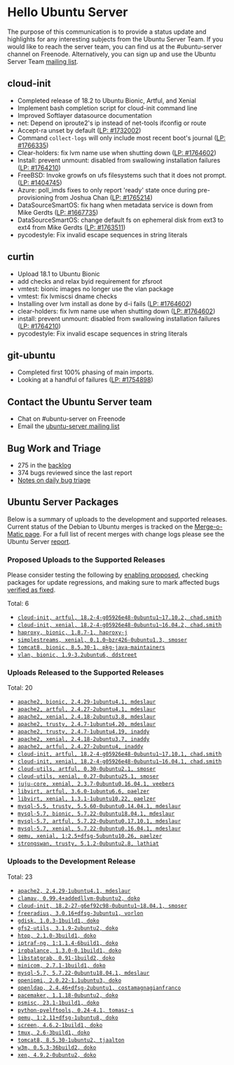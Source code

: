 # Hello Ubuntu Server

The purpose of this communication is to provide a status update and
highlights for any interesting subjects from the Ubuntu Server Team. If
you would like to reach the server team, you can find us at
the #ubuntu-server channel on Freenode. Alternatively, you can sign up
and use the Ubuntu Server Team [mailing list](https://lists.ubuntu.com/mailman/listinfo/ubuntu-server).

## cloud-init

- Completed release of 18.2 to Ubuntu Bionic, Artful, and Xenial
- Implement bash completion script for cloud-init command line
- Improved Softlayer datasource documentation
- net: Depend on iproute2's ip instead of net-tools ifconfig or route
- Accept-ra unset by default ([LP: #1732002](http://pad.lv/1732002))
- Command `collect-logs` will only include most recent boot's journal ([LP: #1766335](http://pad.lv/1766335))
- Clear-holders: fix lvm name use when shutting down ([LP: #1764602](http://pad.lv/1764602))
- Install: prevent unmount: disabled from swallowing installation failures ([LP: #1764210](http://pad.lv/1764210))
- FreeBSD: Invoke growfs on ufs filesystems such that it does not prompt. ([LP: #1404745](http://pad.lv/1404745))
- Azure: poll_imds fixes to only report 'ready' state once during pre-provisioning from Joshua Chan ([LP: #1765214](http://pad.lv/1765214))
- DataSourceSmartOS: fix hang when metadata service is down from Mike Gerdts ([LP: #1667735](http://pad.lv/1667735))
- DataSourceSmartOS: change default fs on ephemeral disk from ext3 to ext4 from Mike Gerdts ([LP: #1763511](http://pad.lv/1763511))
- pycodestyle: Fix invalid escape sequences in string literals

## curtin

- Upload 18.1 to Ubuntu Bionic
- add checks and relax byid requirement for zfsroot
- vmtest: bionic images no longer use the vlan package
- vmtest: fix lvmiscsi dname checks
- Installing over lvm install as done by d-i fails ([LP: #1764602](http://pad.lv/1764602))
- clear-holders: fix lvm name use when shutting down ([LP: #1764602](http://pad.lv/1764602))
- install: prevent unmount: disabled from swallowing installation failures ([LP: #1764210](http://pad.lv/1764210))
- pycodestyle: Fix invalid escape sequences in string literals

## git-ubuntu

- Completed first 100% phasing of main imports.
- Looking at a handful of failures ([LP: #1754898](http://pad.lv/1754898))

## Contact the Ubuntu Server team

- Chat on #ubuntu-server on Freenode
- Email the [ubuntu-server mailing list](https://lists.ubuntu.com/mailman/listinfo/ubuntu-server)

## Bug Work and Triage

- 275 in the [backlog]('https://bugs.launchpad.net/~ubuntu-server/+subscribedbugs)
- 374 bugs reviewed since the last report
- [Notes on daily bug triage](https://wiki.ubuntu.com/ServerTeam/KnowledgeBase#Bug_Triage)

## Ubuntu Server Packages

Below is a summary of uploads to the development and supported
releases. Current status of the Debian to Ubuntu merges is tracked on
the [Merge-o-Matic page](https://merges.ubuntu.com/main.html). For a
full list of recent merges with change logs please see the Ubuntu
Server [report](http://reqorts.qa.ubuntu.com/reports/ubuntu-server/merges.html).

### Proposed Uploads to the Supported Releases

Please consider testing the following by [enabling proposed](https://wiki.ubuntu.com/Testing/EnableProposed), checking packages for update regressions, and making sure to mark affected bugs [verified as fixed](https://wiki.ubuntu.com/StableReleaseUpdates#Verification).

Total: 6

- [`cloud-init, artful, 18.2-4-g05926e48-0ubuntu1~17.10.2, chad.smith`](https://launchpad.net/ubuntu/+source/cloud-init/18.2-4-g05926e48-0ubuntu1~17.10.2)
- [`cloud-init, xenial, 18.2-4-g05926e48-0ubuntu1~16.04.2, chad.smith`](https://launchpad.net/ubuntu/+source/cloud-init/18.2-4-g05926e48-0ubuntu1~16.04.2)
- [`haproxy, bionic, 1.8.7-1, haproxy-j`](https://launchpad.net/ubuntu/+source/haproxy/1.8.7-1)
- [`simplestreams, xenial, 0.1.0~bzr426-0ubuntu1.3, smoser`](https://launchpad.net/ubuntu/+source/simplestreams/0.1.0~bzr426-0ubuntu1.3)
- [`tomcat8, bionic, 8.5.30-1, pkg-java-maintainers`](https://launchpad.net/ubuntu/+source/tomcat8/8.5.30-1)
- [`vlan, bionic, 1.9-3.2ubuntu6, ddstreet`](https://launchpad.net/ubuntu/+source/vlan/1.9-3.2ubuntu6)

### Uploads Released to the Supported Releases

Total: 20

- [`apache2, bionic, 2.4.29-1ubuntu4.1, mdeslaur`](https://launchpad.net/ubuntu/+source/apache2/2.4.29-1ubuntu4.1)
- [`apache2, artful, 2.4.27-2ubuntu4.1, mdeslaur`](https://launchpad.net/ubuntu/+source/apache2/2.4.27-2ubuntu4.1)
- [`apache2, xenial, 2.4.18-2ubuntu3.8, mdeslaur`](https://launchpad.net/ubuntu/+source/apache2/2.4.18-2ubuntu3.8)
- [`apache2, trusty, 2.4.7-1ubuntu4.20, mdeslaur`](https://launchpad.net/ubuntu/+source/apache2/2.4.7-1ubuntu4.20)
- [`apache2, trusty, 2.4.7-1ubuntu4.19, inaddy`](https://launchpad.net/ubuntu/+source/apache2/2.4.7-1ubuntu4.19)
- [`apache2, xenial, 2.4.18-2ubuntu3.7, inaddy`](https://launchpad.net/ubuntu/+source/apache2/2.4.18-2ubuntu3.7)
- [`apache2, artful, 2.4.27-2ubuntu4, inaddy`](https://launchpad.net/ubuntu/+source/apache2/2.4.27-2ubuntu4)
- [`cloud-init, artful, 18.2-4-g05926e48-0ubuntu1~17.10.1, chad.smith`](https://launchpad.net/ubuntu/+source/cloud-init/18.2-4-g05926e48-0ubuntu1~17.10.1)
- [`cloud-init, xenial, 18.2-4-g05926e48-0ubuntu1~16.04.1, chad.smith`](https://launchpad.net/ubuntu/+source/cloud-init/18.2-4-g05926e48-0ubuntu1~16.04.1)
- [`cloud-utils, artful, 0.30-0ubuntu2.1, smoser`](https://launchpad.net/ubuntu/+source/cloud-utils/0.30-0ubuntu2.1)
- [`cloud-utils, xenial, 0.27-0ubuntu25.1, smoser`](https://launchpad.net/ubuntu/+source/cloud-utils/0.27-0ubuntu25.1)
- [`juju-core, xenial, 2.3.7-0ubuntu0.16.04.1, veebers`](https://launchpad.net/ubuntu/+source/juju-core/2.3.7-0ubuntu0.16.04.1)
- [`libvirt, artful, 3.6.0-1ubuntu6.6, paelzer`](https://launchpad.net/ubuntu/+source/libvirt/3.6.0-1ubuntu6.6)
- [`libvirt, xenial, 1.3.1-1ubuntu10.22, paelzer`](https://launchpad.net/ubuntu/+source/libvirt/1.3.1-1ubuntu10.22)
- [`mysql-5.5, trusty, 5.5.60-0ubuntu0.14.04.1, mdeslaur`](https://launchpad.net/ubuntu/+source/mysql-5.5/5.5.60-0ubuntu0.14.04.1)
- [`mysql-5.7, bionic, 5.7.22-0ubuntu18.04.1, mdeslaur`](https://launchpad.net/ubuntu/+source/mysql-5.7/5.7.22-0ubuntu18.04.1)
- [`mysql-5.7, artful, 5.7.22-0ubuntu0.17.10.1, mdeslaur`](https://launchpad.net/ubuntu/+source/mysql-5.7/5.7.22-0ubuntu0.17.10.1)
- [`mysql-5.7, xenial, 5.7.22-0ubuntu0.16.04.1, mdeslaur`](https://launchpad.net/ubuntu/+source/mysql-5.7/5.7.22-0ubuntu0.16.04.1)
- [`qemu, xenial, 1:2.5+dfsg-5ubuntu10.26, paelzer`](https://launchpad.net/ubuntu/+source/qemu/1:2.5+dfsg-5ubuntu10.26)
- [`strongswan, trusty, 5.1.2-0ubuntu2.8, lathiat`](https://launchpad.net/ubuntu/+source/strongswan/5.1.2-0ubuntu2.8)

### Uploads to the Development Release

Total: 23

- [`apache2, 2.4.29-1ubuntu4.1, mdeslaur`](https://launchpad.net/ubuntu/+source/apache2/2.4.29-1ubuntu4.1)
- [`clamav, 0.99.4+addedllvm-0ubuntu2, doko`](https://launchpad.net/ubuntu/+source/clamav/0.99.4+addedllvm-0ubuntu2)
- [`cloud-init, 18.2-27-g6ef92c98-0ubuntu1~18.04.1, smoser`](https://launchpad.net/ubuntu/+source/cloud-init/18.2-27-g6ef92c98-0ubuntu1~18.04.1)
- [`freeradius, 3.0.16+dfsg-3ubuntu1, vorlon`](https://launchpad.net/ubuntu/+source/freeradius/3.0.16+dfsg-3ubuntu1)
- [`gdisk, 1.0.3-1build1, doko`](https://launchpad.net/ubuntu/+source/gdisk/1.0.3-1build1)
- [`gfs2-utils, 3.1.9-2ubuntu2, doko`](https://launchpad.net/ubuntu/+source/gfs2-utils/3.1.9-2ubuntu2)
- [`htop, 2.1.0-3build1, doko`](https://launchpad.net/ubuntu/+source/htop/2.1.0-3build1)
- [`iptraf-ng, 1:1.1.4-6build1, doko`](https://launchpad.net/ubuntu/+source/iptraf-ng/1:1.1.4-6build1)
- [`irqbalance, 1.3.0-0.1build1, doko`](https://launchpad.net/ubuntu/+source/irqbalance/1.3.0-0.1build1)
- [`libstatgrab, 0.91-1build2, doko`](https://launchpad.net/ubuntu/+source/libstatgrab/0.91-1build2)
- [`minicom, 2.7.1-1build1, doko`](https://launchpad.net/ubuntu/+source/minicom/2.7.1-1build1)
- [`mysql-5.7, 5.7.22-0ubuntu18.04.1, mdeslaur`](https://launchpad.net/ubuntu/+source/mysql-5.7/5.7.22-0ubuntu18.04.1)
- [`openipmi, 2.0.22-1.1ubuntu3, doko`](https://launchpad.net/ubuntu/+source/openipmi/2.0.22-1.1ubuntu3)
- [`openldap, 2.4.46+dfsg-2ubuntu1, costamagnagianfranco`](https://launchpad.net/ubuntu/+source/openldap/2.4.46+dfsg-2ubuntu1)
- [`pacemaker, 1.1.18-0ubuntu2, doko`](https://launchpad.net/ubuntu/+source/pacemaker/1.1.18-0ubuntu2)
- [`psmisc, 23.1-1build1, doko`](https://launchpad.net/ubuntu/+source/psmisc/23.1-1build1)
- [`python-pyelftools, 0.24-4.1, tomasz-s`](https://launchpad.net/ubuntu/+source/python-pyelftools/0.24-4.1)
- [`qemu, 1:2.11+dfsg-1ubuntu8, doko`](https://launchpad.net/ubuntu/+source/qemu/1:2.11+dfsg-1ubuntu8)
- [`screen, 4.6.2-1build1, doko`](https://launchpad.net/ubuntu/+source/screen/4.6.2-1build1)
- [`tmux, 2.6-3build1, doko`](https://launchpad.net/ubuntu/+source/tmux/2.6-3build1)
- [`tomcat8, 8.5.30-1ubuntu2, tjaalton`](https://launchpad.net/ubuntu/+source/tomcat8/8.5.30-1ubuntu2)
- [`w3m, 0.5.3-36build2, doko`](https://launchpad.net/ubuntu/+source/w3m/0.5.3-36build2)
- [`xen, 4.9.2-0ubuntu2, doko`](https://launchpad.net/ubuntu/+source/xen/4.9.2-0ubuntu2)
